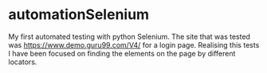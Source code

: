 # automationSelenium
My first automated testing with python Selenium. 
The site that was tested was https://www.demo.guru99.com/V4/ for a login page.
Realising this tests I have been focused on finding the elements on the page by different locators.
